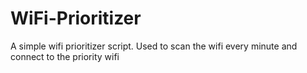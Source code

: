 # WiFi-Prioritizer
A simple wifi prioritizer script. Used to scan the wifi every minute and connect to the priority wifi
